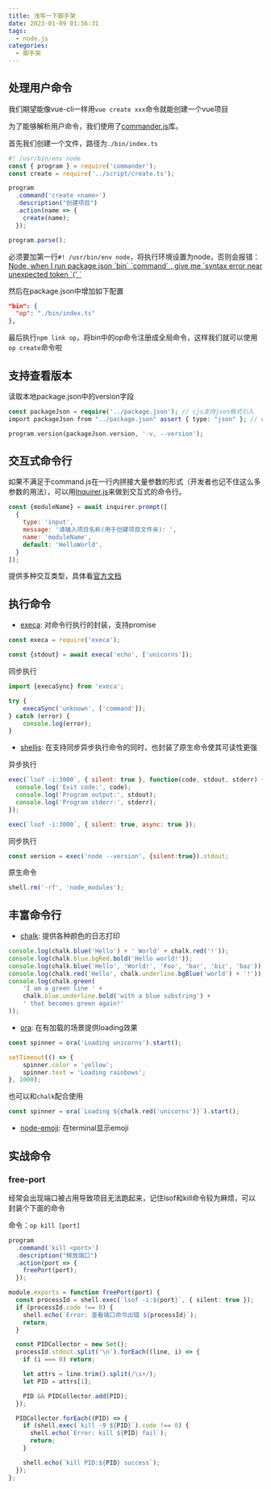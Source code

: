 ```yaml
---
title: 浅写一下脚手架
date: 2023-01-09 01:56:31
tags:
  - node.js
categories:
  - 脚手架
---
```

## 处理用户命令

我们期望能像vue-cli一样用`vue create xxx`命令就能创建一个vue项目

<!--more-->

为了能够解析用户命令，我们使用了[commander.js](https://github.com/tj/commander.js)库。

首先我们创建一个文件，路径为`./bin/index.ts`

```javascript
#! /usr/bin/env node
const { program } = require('commander');
const create = require('../script/create.ts');

program
  .command('create <name>')
  .description("创建项目")
  .action(name => {
    create(name);
  });

program.parse();
```

必须要加第一行`#! /usr/bin/env node`，将执行环境设置为node，否则会报错：[Node, when I run package.json \`bin\` \`command\` , give me \`syntax error near unexpected token \`\(\' \`](https://stackoverflow.com/questions/39585342/node-when-i-run-package-json-bin-command-give-me-syntax-error-near-unexp)

然后在package.json中增加如下配置

```json
"bin": {
  "op": "./bin/index.ts"
},
```

最后执行`npm link op`，将bin中的op命令注册成全局命令，这样我们就可以使用`op create`命令啦

## 支持查看版本

读取本地package.json中的version字段

```PHP
const packageJson = require('../package.json'); // cjs支持json格式引入
import packageJson from "../package.json" assert { type: "json" }; // esm引入json文件需要断言

program.version(packageJson.version, '-v, --version');
```

## 交互式命令行

如果不满足于command.js在一行内拼接大量参数的形式（开发者也记不住这么多参数的用法），可以用[Inquirer.js](https://github.com/SBoudrias/Inquirer.js)来做到交互式的命令行。

```javascript
const {moduleName} = await inquirer.prompt([
  {
    type: 'input',
    message: '请输入项目名称(用于创建项目文件夹): ',
    name: 'moduleName',
    default: 'HelloWorld',
  }
]);
```

提供多种交互类型，具体看[官方文档](https://github.com/SBoudrias/Inquirer.js)

## 执行命令

- [execa](https://github.com/sindresorhus/execa): 对命令行执行的封装，支持promise

```javascript
const execa = require('execa');

const {stdout} = await execa('echo', ['unicorns']);
```

同步执行

```javascript
import {execaSync} from 'execa';

try {
	execaSync('unknown', ['command']);
} catch (error) {
	console.log(error);
}
```

- [shelljs](https://github.com/shelljs/shelljs): 在支持同步异步执行命令的同时，也封装了原生命令使其可读性更强

异步执行

```javascript
exec(`lsof -i:3000`, { silent: true }, function(code, stdout, stderr) {
  console.log('Exit code:', code);
  console.log('Program output:', stdout);
  console.log('Program stderr:', stderr);
});

exec(`lsof -i:3000`, { silent: true, async: true });
```

同步执行

```javascript
const version = exec('node --version', {silent:true}).stdout;
```

原生命令

```javascript
shell.rm('-rf', 'node_modules');
```

## 丰富命令行

- [chalk](https://github.com/chalk/chalk): 提供各种颜色的日志打印

```javascript
console.log(chalk.blue('Hello') + ' World' + chalk.red('!'));
console.log(chalk.blue.bgRed.bold('Hello world!'));
console.log(chalk.blue('Hello', 'World!', 'Foo', 'bar', 'biz', 'baz'));
console.log(chalk.red('Hello', chalk.underline.bgBlue('world') + '!'));
console.log(chalk.green(
	'I am a green line ' +
	chalk.blue.underline.bold('with a blue substring') +
	' that becomes green again!'
));

```

- [ora](https://github.com/sindresorhus/ora): 在有加载的场景提供loading效果

```javascript
const spinner = ora('Loading unicorns').start();

setTimeout(() => {
	spinner.color = 'yellow';
	spinner.text = 'Loading rainbows';
}, 1000);
```

也可以和`chalk`配合使用

```javascript
const spinner = ora(`Loading ${chalk.red('unicorns')}`).start();
```

- [node-emoji](https://github.com/omnidan/node-emoji): 在terminal显示emoji

## 实战命令

### free-port

经常会出现端口被占用导致项目无法跑起来，记住lsof和kill命令较为麻烦，可以封装个下面的命令

命令：`op kill [port]`

```ts
program
  .command('kill <port>')
  .description("释放端口")
  .action(port => {
    freePort(port);
  });
```

```ts
module.exports = function freePort(port) {
  const processId = shell.exec(`lsof -i:${port}`, { silent: true });
  if (processId.code !== 0) {
    shell.echo(`Error: 查看端口命令出错 ${processId}`);
    return;
  }

  const PIDCollector = new Set();
  processId.stdout.split('\n').forEach((line, i) => {
    if (i === 0) return;

    let attrs = line.trim().split(/\s+/);
    let PID = attrs[1];

    PID && PIDCollector.add(PID);
  });

  PIDCollector.forEach((PID) => {
    if (shell.exec(`kill -9 ${PID}`).code !== 0) {
      shell.echo(`Error: kill ${PID} fail`);
      return;
    }

    shell.echo(`kill PID:${PID} success`);
  });
};
```

